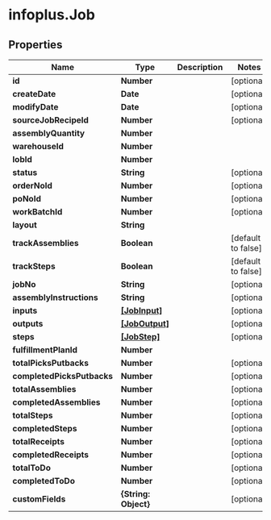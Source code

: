 # infoplus.Job

## Properties
Name | Type | Description | Notes
------------ | ------------- | ------------- | -------------
**id** | **Number** |  | [optional] 
**createDate** | **Date** |  | [optional] 
**modifyDate** | **Date** |  | [optional] 
**sourceJobRecipeId** | **Number** |  | [optional] 
**assemblyQuantity** | **Number** |  | 
**warehouseId** | **Number** |  | 
**lobId** | **Number** |  | 
**status** | **String** |  | [optional] 
**orderNoId** | **Number** |  | [optional] 
**poNoId** | **Number** |  | [optional] 
**workBatchId** | **Number** |  | [optional] 
**layout** | **String** |  | 
**trackAssemblies** | **Boolean** |  | [default to false]
**trackSteps** | **Boolean** |  | [default to false]
**jobNo** | **String** |  | [optional] 
**assemblyInstructions** | **String** |  | [optional] 
**inputs** | [**[JobInput]**](JobInput.md) |  | [optional] 
**outputs** | [**[JobOutput]**](JobOutput.md) |  | [optional] 
**steps** | [**[JobStep]**](JobStep.md) |  | [optional] 
**fulfillmentPlanId** | **Number** |  | 
**totalPicksPutbacks** | **Number** |  | [optional] 
**completedPicksPutbacks** | **Number** |  | [optional] 
**totalAssemblies** | **Number** |  | [optional] 
**completedAssemblies** | **Number** |  | [optional] 
**totalSteps** | **Number** |  | [optional] 
**completedSteps** | **Number** |  | [optional] 
**totalReceipts** | **Number** |  | [optional] 
**completedReceipts** | **Number** |  | [optional] 
**totalToDo** | **Number** |  | [optional] 
**completedToDo** | **Number** |  | [optional] 
**customFields** | **{String: Object}** |  | [optional] 


